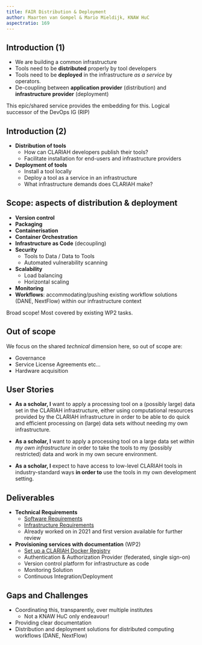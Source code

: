 ```yaml
---
title: FAIR Distribution & Deployment
author: Maarten van Gompel & Mario Mieldijk, KNAW HuC
aspectratio: 169
---
```


## Introduction (1)

* We are building a common infrastructure
* Tools need to be **distributed** properly by tool developers
* Tools need to be **deployed** in the infrastructure *as a service* by operators.
* De-coupling between **application provider** (distribution) and **infrastructure provider** (deployment)

This epic/shared service provides the embedding for this. Logical successor of the DevOps IG (RIP)

## Introduction (2)

* **Distribution of tools**
    * How can CLARIAH developers publish their tools?
    * Facilitate installation for end-users and infrastructure providers
* **Deployment of tools**
    * Install a tool locally
    * Deploy a tool as a service in an infrastructure
    * What infrastructure demands does CLARIAH make?

## Scope: aspects of distribution & deployment

* **Version control**
* **Packaging**
* **Containerisation**
* **Container Orchestration**
* **Infrastructure as Code** (decoupling)
* **Security**
    * Tools to Data / Data to Tools
    * Automated vulnerability scanning
* **Scalability**
    * Load balancing
    * Horizontal scaling
* **Monitoring**
* **Workflows**: accommodating/pushing existing workflow solutions (DANE, NextFlow) within our infrastructure context

Broad scope! Most covered by existing WP2 tasks.

## Out of scope

We focus on the shared *technical* dimension here, so out of scope are:

* Governance
* Service License Agreements etc...
* Hardware acquisition

## User Stories

* **As a scholar, I** want to apply a processing tool on a (possibly large) data set in the CLARIAH infrastructure, either using computational resources provided by the CLARIAH infrastructure in order to be able to do quick and efficient processing on (large) data sets without needing my own infrastructure.

* **As a scholar, I** want to apply a processing tool on a large data set *within my own infrastructure* in order to take the tools to my (possibly restricted) data and work in my own secure environment.

* **As a scholar, I** expect to have access to low-level CLARIAH tools in industry-standard ways **in order to**
  use the tools in my own development setting.

## Deliverables

* **Technical Requirements**
    * [Software Requirements](../../requirements/software-requirements.md)
    * [Infrastructure Requirements](../../requirements/infrastructure-requirements.md)
    * Already worked on in 2021 and first version available for further review
* **Provisioning services with documentation** (WP2)
    * [Set up a CLARIAH Docker Registry](https://github.com/CLARIAH/clariah-plus/issues/46)
    * Authentication & Authorization Provider (federated, single sign-on)
    * Version control platform for infrastructure as code
    * Monitoring Solution
    * Continuous Integration/Deployment

## Gaps and Challenges

* Coordinating this, transparently, over multiple institutes
    * Not a KNAW HuC only endeavour!
* Providing clear documentation
* Distribution and deployment solutions for distributed computing workflows (DANE, NextFlow)

